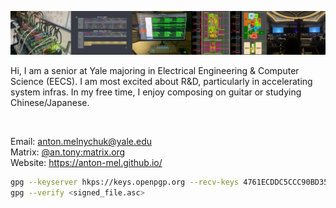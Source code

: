 ![Banner](./github_banner.png)

Hi, I am a senior at Yale majoring in Electrical Engineering & Computer Science (EECS). I am most excited about R&D, particularly in accelerating system infras. In my free time, I enjoy composing on guitar or studying Chinese/Japanese.

<img src="https://komarev.com/ghpvc/?username=anton-mel&style=flat-square&color=blue" alt=""/></img>

Email: anton.melnychuk@yale.edu <br>
Matrix: [@an.tony:matrix.org](https://matrix.to/#/@an.tony:matrix.org) <br>
Website: https://anton-mel.github.io/ <br>

```bash
gpg --keyserver hkps://keys.openpgp.org --recv-keys 4761ECDDC5CCC90BD358773C168630462D227233
gpg --verify <signed_file.asc>
